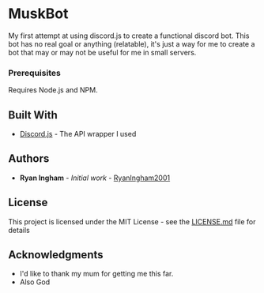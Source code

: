 # MuskBot

My first attempt at using discord.js to create a functional discord bot. This bot has no real goal or anything (relatable), it's just a way for me to create a bot that may or may not be useful for me in small servers.



### Prerequisites

Requires Node.js and NPM.



## Built With

* [Discord.js](https://discord.js.org) - The API wrapper I used



## Authors

* **Ryan Ingham** - *Initial work* - [RyanIngham2001](https://github.com/RyanIngham2001)



## License

This project is licensed under the MIT License - see the [LICENSE.md](LICENSE.md) file for details

## Acknowledgments

* I'd like to thank my mum for getting me this far.
* Also God
